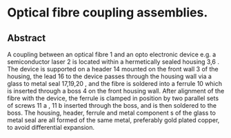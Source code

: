 # Optical fibre coupling assemblies.

## Abstract
A coupling between an optical fibre 1 and an opto electronic device e.g. a semiconductor laser 2 is located within a hermetically sealed housing 3,6 . The device is supported on a header 14 mounted on the front wall 3 of the housing, the lead 16 to the device passes through the housing wall via a glass to metal seal 17,19,20 , and the fibre is soldered into a ferrule 10 which is inserted through a boss 4 on the front housing wall. After alignment of the fibre with the device, the ferrule is clamped in position by two parallel sets of screws 11 a , 11 b inserted through the boss, and is then soldered to the boss. The housing, header, ferrule and metal component s of the glass to metal seal are all formed of the same metal, preferably gold plated copper, to avoid differential expansion.